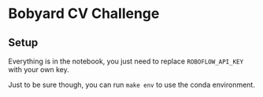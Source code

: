 # Bobyard CV Challenge

## Setup

Everything is in the notebook, you just need to replace `ROBOFLOW_API_KEY` with your own key.

Just to be sure though, you can run `make env` to use the conda environment.

